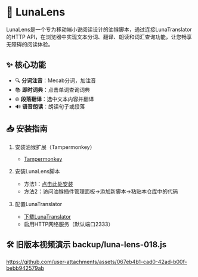 # 🌙 LunaLens

LunaLens是一个专为移动端小说阅读设计的油猴脚本，通过连接LunaTranslator的HTTP API，在浏览器中实现文本分词、翻译、朗读和词汇查询功能，让您畅享无障碍的阅读体验。

## ✨ 核心功能
- 🔍 **分词注音**：Mecab分词，加注音
- 📚 **即时词典**：点击单词查询词典
- 🌐 **段落翻译**：选中文本内容并翻译
- 🔊 **语音朗读**：朗读句子或段落

## 📥 安装指南

1. 安装油猴扩展（Tampermonkey）
   - [Tampermonkey](https://www.tampermonkey.net/)

2. 安装LunaLens脚本
   - 方法1：[点击此处安装](https://raw.githubusercontent.com/raindrop213/LunaLens/main/luna-lens.user.js)
   - 方法2：访问油猴插件管理面板->添加新脚本->粘贴本仓库中的代码

3. 配置LunaTranslator
   - [下载LunaTranslator](https://github.com/HIllya51/LunaTranslator)
   - 启用HTTP网络服务（默认端口2333）

## 🛠 旧版本视频演示 backup/luna-lens-018.js 
https://github.com/user-attachments/assets/067eb4b1-cad0-42ad-b00f-bebb942579ab
